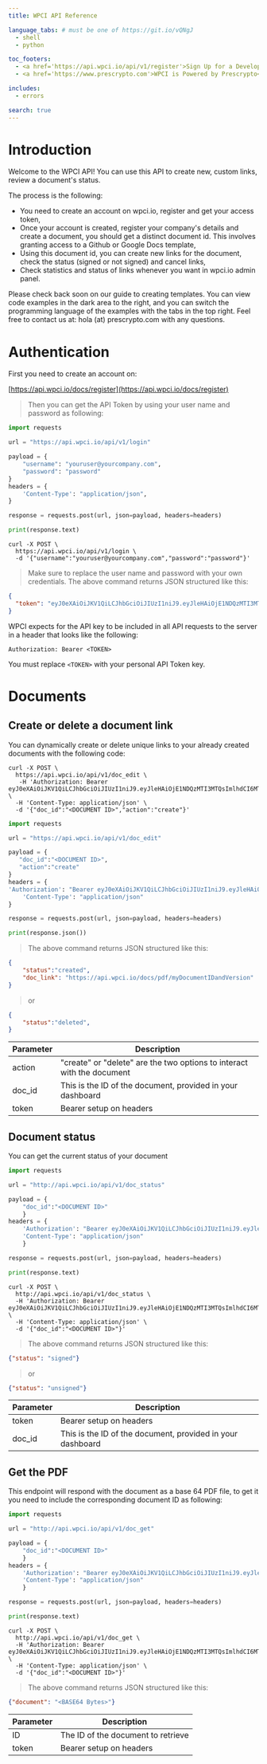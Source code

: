 ```yaml
---
title: WPCI API Reference

language_tabs: # must be one of https://git.io/vQNgJ
  - shell
  - python

toc_footers:
  - <a href='https://api.wpci.io/api/v1/register'>Sign Up for a Developer Key</a>
  - <a href='https://www.prescrypto.com'>WPCI is Powered by Prescrypto</a>

includes:
  - errors

search: true
---
```


# Introduction

Welcome to the WPCI API! You can use this API to create new, custom links, review a document's status.

The process is the following:

- You need to create an account on wpci.io, register and get your access token,
- Once your account is created, register your company's details and create a document, you should get a distinct document id. This involves granting access to a Github or Google Docs template,
- Using this document id, you can create new links for the document, check the status (signed or not signed) and cancel links,
- Check statistics and status of links whenever you want in wpci.io admin panel.

Please check back soon on our guide to creating templates. You can view code examples in the dark area to the right, and you can switch the programming language of the examples with the tabs in the top right. Feel free to contact us at: hola (at) prescrypto.com with any questions.


# Authentication

First you need to create an account on: 

[https://api.wpci.io/docs/register](https://api.wpci.io/docs/register)

> Then you can get the API Token by using your user name and password as following:

```python
import requests

url = "https://api.wpci.io/api/v1/login"

payload = {
    "username": "youruser@yourcompany.com",
    "password": "password"
}
headers = {
    'Content-Type': "application/json",
}

response = requests.post(url, json=payload, headers=headers)

print(response.text)
```

```shell
curl -X POST \
  https://api.wpci.io/api/v1/login \
  -d '{"username":"youruser@yourcompany.com","password":"password"}'
```

> Make sure to replace the user name and password with your own credentials.
> The above command returns JSON structured like this:

```json
{
  "token": "eyJ0eXAiOiJKV1QiLCJhbGciOiJIUzI1niJ9.eyJleHAiOjE1NDQzMTI3MTQsImlhdCI6MTU0NDIyMjcxNCwidXNlcm5hbWUiOiJqZXN1cyt0ZXN0QHByZXNjcnlwdG8uY29tIiwicGFzc3dvcmQiOiJhZG1pbjEyMzQifQ.oJGDZuVQbiUrw2j3eGZW_liyV9kWUQKGAlIMszIEwSc"
}
```

WPCI expects for the API key to be included in all API requests to the server in a header that looks like the following:

`Authorization: Bearer <TOKEN>`

<aside class="notice">
You must replace <code><span><</span>TOKEN></code> with your personal API Token key.
</aside>

# Documents

## Create or delete a document link

You can dynamically create or delete unique links to your already created documents with the following code:

```shell
curl -X POST \
  https://api.wpci.io/api/v1/doc_edit \
   -H 'Authorization: Bearer eyJ0eXAiOiJKV1QiLCJhbGciOiJIUzI1niJ9.eyJleHAiOjE1NDQzMTI3MTQsImlhdCI6MTU0NDIyMjcxNCwidXNlcm5hbWUiOiJqZXN1cyt0ZXN0QHByZXNjcnlwdG8uY29tIiwicGFzc3dvcmQiOiJhZG1pbjEyMzQifQ.oJGDZuVQbiUrw2j3eGZW_liyV9kWUQKGAlIMszIEwSc' \
  -H 'Content-Type: application/json' \
  -d '{"doc_id":"<DOCUMENT ID>","action":"create"}'
```

```python
import requests

url = "https://api.wpci.io/api/v1/doc_edit"

payload = {
   "doc_id":"<DOCUMENT ID>",
   "action":"create"
}
headers = {
'Authorization': "Bearer eyJ0eXAiOiJKV1QiLCJhbGciOiJIUzI1niJ9.eyJleHAiOjE1NDQzMTI3MTQsImlhdCI6MTU0NDIyMjcxNCwidXNlcm5hbWUiOiJqZXN1cyt0ZXN0QHByZXNjcnlwdG8uY29tIiwicGFzc3dvcmQiOiJhZG1pbjEyMzQifQ.oJGDZuVQbiUrw2j3eGZW_liyV9kWUQKGAlIMszIEwSc",
    'Content-Type': "application/json"
}

response = requests.post(url, json=payload, headers=headers)

print(response.json())
```

> The above command returns JSON structured like this:

```json
{
    "status":"created", 
    "doc_link": "https://api.wpci.io/docs/pdf/myDocumentIDandVersion"
}
```
> or

```json
{
    "status":"deleted", 
}
```


Parameter | Description
--------- | -----------
action | "create" or "delete" are the two options to interact with the document 
doc_id | This is the ID of the document, provided in your dashboard 
token | Bearer <Token> setup on headers 



## Document status

You can get the current status of your document 

```python
import requests

url = "http://api.wpci.io/api/v1/doc_status"

payload = {
    "doc_id":"<DOCUMENT ID>"
    }
headers = {
    'Authorization': "Bearer eyJ0eXAiOiJKV1QiLCJhbGciOiJIUzI1niJ9.eyJleHAiOjE1NDQzMTI3MTQsImlhdCI6MTU0NDIyMjcxNCwidXNlcm5hbWUiOiJqZXN1cyt0ZXN0QHByZXNjcnlwdG8uY29tIiwicGFzc3dvcmQiOiJhZG1pbjEyMzQifQ.oJGDZuVQbiUrw2j3eGZW_liyV9kWUQKGAlIMszIEwSc",
    'Content-Type': "application/json"
    }

response = requests.post(url, json=payload, headers=headers)

print(response.text)
```

```shell
curl -X POST \
  http://api.wpci.io/api/v1/doc_status \
  -H 'Authorization: Bearer eyJ0eXAiOiJKV1QiLCJhbGciOiJIUzI1niJ9.eyJleHAiOjE1NDQzMTI3MTQsImlhdCI6MTU0NDIyMjcxNCwidXNlcm5hbWUiOiJqZXN1cyt0ZXN0QHByZXNjcnlwdG8uY29tIiwicGFzc3dvcmQiOiJhZG1pbjEyMzQifQ.oJGDZuVQbiUrw2j3eGZW_liyV9kWUQKGAlIMszIEwSc' \
  -H 'Content-Type: application/json' \
  -d '{"doc_id":"<DOCUMENT ID>"}'
```

> The above command returns JSON structured like this:

```json
{"status": "signed"}
```

> or

```json
{"status": "unsigned"}
```



Parameter | Description
--------- | -----------
token | Bearer <Token> setup on headers
doc_id | This is the ID of the document, provided in your dashboard 



## Get the PDF

This endpoint will respond with the document as a base 64 PDF file, to get it you need to include the corresponding document ID as following:

```python
import requests

url = "http://api.wpci.io/api/v1/doc_get"

payload = {
    "doc_id":"<DOCUMENT ID>"
    }
headers = {
    'Authorization': "Bearer eyJ0eXAiOiJKV1QiLCJhbGciOiJIUzI1niJ9.eyJleHAiOjE1NDQzMTI3MTQsImlhdCI6MTU0NDIyMjcxNCwidXNlcm5hbWUiOiJqZXN1cyt0ZXN0QHByZXNjcnlwdG8uY29tIiwicGFzc3dvcmQiOiJhZG1pbjEyMzQifQ.oJGDZuVQbiUrw2j3eGZW_liyV9kWUQKGAlIMszIEwSc",
    'Content-Type': "application/json"
    }

response = requests.post(url, json=payload, headers=headers)

print(response.text)
```

```shell
curl -X POST \
  http://api.wpci.io/api/v1/doc_get \
  -H 'Authorization: Bearer eyJ0eXAiOiJKV1QiLCJhbGciOiJIUzI1niJ9.eyJleHAiOjE1NDQzMTI3MTQsImlhdCI6MTU0NDIyMjcxNCwidXNlcm5hbWUiOiJqZXN1cyt0ZXN0QHByZXNjcnlwdG8uY29tIiwicGFzc3dvcmQiOiJhZG1pbjEyMzQifQ.oJGDZuVQbiUrw2j3eGZW_liyV9kWUQKGAlIMszIEwSc' \
  -H 'Content-Type: application/json' \
  -d '{"doc_id":"<DOCUMENT ID>"}'
```

> The above command returns JSON structured like this:

```json
{"document": "<BASE64 Bytes>"}
```


Parameter | Description
--------- | -----------
ID | The ID of the document to retrieve
token | Bearer <Token> setup on headers    
